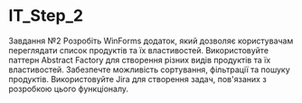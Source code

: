 # IT_Step_2
Завдання №2
Розробіть WinForms додаток, який дозволяє користувачам переглядати
список продуктів та їх властивостей.
Використовуйте паттерн Abstract Factory для створення різних видів
продуктів та їх властивостей.
Забезпечте можливість сортування, фільтрації та пошуку продуктів.
Використовуйте Jira для створення задач, пов'язаних з розробкою цього
функціоналу.
